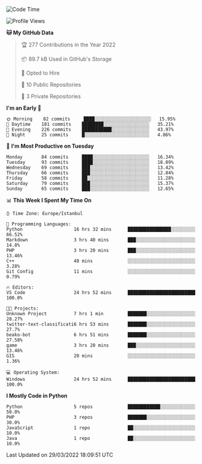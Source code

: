 <!--START_SECTION:waka-->
![Code Time](http://img.shields.io/badge/Code%20Time-112%20hrs%2058%20mins-blue)

![Profile Views](http://img.shields.io/badge/Profile%20Views-13-blue)

**🐱 My GitHub Data** 

> 🏆 277 Contributions in the Year 2022
 > 
> 📦 89.7 kB Used in GitHub's Storage 
 > 
> 💼 Opted to Hire
 > 
> 📜 10 Public Repositories 
 > 
> 🔑 3 Private Repositories  
 > 
**I'm an Early 🐤** 

```text
🌞 Morning    82 commits     ████░░░░░░░░░░░░░░░░░░░░░   15.95% 
🌆 Daytime    181 commits    ████████░░░░░░░░░░░░░░░░░   35.21% 
🌃 Evening    226 commits    ███████████░░░░░░░░░░░░░░   43.97% 
🌙 Night      25 commits     █░░░░░░░░░░░░░░░░░░░░░░░░   4.86%

```
📅 **I'm Most Productive on Tuesday** 

```text
Monday       84 commits     ████░░░░░░░░░░░░░░░░░░░░░   16.34% 
Tuesday      93 commits     ████░░░░░░░░░░░░░░░░░░░░░   18.09% 
Wednesday    69 commits     ███░░░░░░░░░░░░░░░░░░░░░░   13.42% 
Thursday     66 commits     ███░░░░░░░░░░░░░░░░░░░░░░   12.84% 
Friday       58 commits     ██░░░░░░░░░░░░░░░░░░░░░░░   11.28% 
Saturday     79 commits     ███░░░░░░░░░░░░░░░░░░░░░░   15.37% 
Sunday       65 commits     ███░░░░░░░░░░░░░░░░░░░░░░   12.65%

```


📊 **This Week I Spent My Time On** 

```text
⌚︎ Time Zone: Europe/Istanbul

💬 Programming Languages: 
Python                   16 hrs 32 mins      ████████████████░░░░░░░░░   66.52% 
Markdown                 3 hrs 40 mins       ███░░░░░░░░░░░░░░░░░░░░░░   14.8% 
PHP                      3 hrs 20 mins       ███░░░░░░░░░░░░░░░░░░░░░░   13.46% 
C++                      48 mins             ░░░░░░░░░░░░░░░░░░░░░░░░░   3.28% 
Git Config               11 mins             ░░░░░░░░░░░░░░░░░░░░░░░░░   0.79%

🔥 Editors: 
VS Code                  24 hrs 52 mins      █████████████████████████   100.0%

🐱‍💻 Projects: 
Unknown Project          7 hrs 1 min         ███████░░░░░░░░░░░░░░░░░░   28.27% 
twitter-text-classificati6 hrs 53 mins       ███████░░░░░░░░░░░░░░░░░░   27.7% 
beako-bot                6 hrs 51 mins       ███████░░░░░░░░░░░░░░░░░░   27.58% 
game                     3 hrs 20 mins       ███░░░░░░░░░░░░░░░░░░░░░░   13.46% 
GIS                      20 mins             ░░░░░░░░░░░░░░░░░░░░░░░░░   1.36%

💻 Operating System: 
Windows                  24 hrs 52 mins      █████████████████████████   100.0%

```

**I Mostly Code in Python** 

```text
Python                   5 repos             ████████████░░░░░░░░░░░░░   50.0% 
PHP                      3 repos             ███████░░░░░░░░░░░░░░░░░░   30.0% 
JavaScript               1 repo              ██░░░░░░░░░░░░░░░░░░░░░░░   10.0% 
Java                     1 repo              ██░░░░░░░░░░░░░░░░░░░░░░░   10.0%

```



 Last Updated on 29/03/2022 18:09:51 UTC
<!--END_SECTION:waka-->

<!--
**3nws/3nws** is a ✨ _special_ ✨ repository because its `README.md` (this file) appears on your GitHub profile.

Here are some ideas to get you started:

- 🔭 I’m currently working on ...
- 🌱 I’m currently learning ...
- 👯 I’m looking to collaborate on ...
- 🤔 I’m looking for help with ...
- 💬 Ask me about ...
- 📫 How to reach me: ...
- 😄 Pronouns: ...
- ⚡ Fun fact: ...
-->
